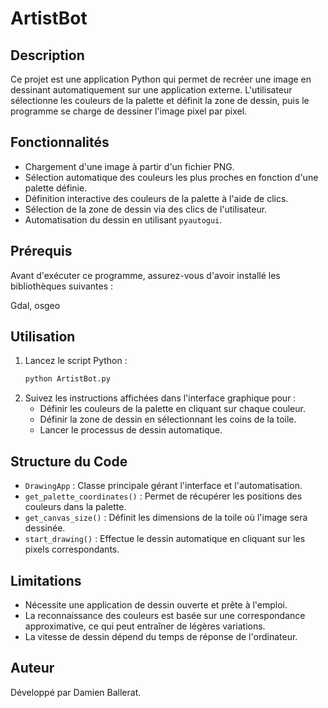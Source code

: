 # ArtistBot

## Description
Ce projet est une application Python qui permet de recréer une image en dessinant automatiquement sur une application externe. L'utilisateur sélectionne les couleurs de la palette et définit la zone de dessin, puis le programme se charge de dessiner l'image pixel par pixel.

## Fonctionnalités
- Chargement d'une image à partir d'un fichier PNG.
- Sélection automatique des couleurs les plus proches en fonction d'une palette définie.
- Définition interactive des couleurs de la palette à l'aide de clics.
- Sélection de la zone de dessin via des clics de l'utilisateur.
- Automatisation du dessin en utilisant `pyautogui`.

## Prérequis
Avant d'exécuter ce programme, assurez-vous d'avoir installé les bibliothèques suivantes :

Gdal, osgeo

## Utilisation
1. Lancez le script Python :
   ```sh
   python ArtistBot.py
   ```
2. Suivez les instructions affichées dans l'interface graphique pour :
   - Définir les couleurs de la palette en cliquant sur chaque couleur.
   - Définir la zone de dessin en sélectionnant les coins de la toile.
   - Lancer le processus de dessin automatique.

## Structure du Code
- `DrawingApp` : Classe principale gérant l'interface et l'automatisation.
- `get_palette_coordinates()` : Permet de récupérer les positions des couleurs dans la palette.
- `get_canvas_size()` : Définit les dimensions de la toile où l'image sera dessinée.
- `start_drawing()` : Effectue le dessin automatique en cliquant sur les pixels correspondants.

## Limitations
- Nécessite une application de dessin ouverte et prête à l'emploi.
- La reconnaissance des couleurs est basée sur une correspondance approximative, ce qui peut entraîner de légères variations.
- La vitesse de dessin dépend du temps de réponse de l'ordinateur.

## Auteur
Développé par Damien Ballerat.

